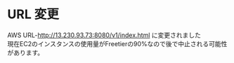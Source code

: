 # URL 変更
AWS URL-http://13.230.93.73:8080/v1/index.html  に変更されました  
現在EC2のインスタンスの使用量がFreetierの90%なので後で中止される可能性があります。
